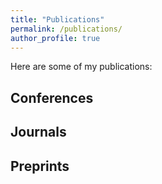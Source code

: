 ```yaml
---
title: "Publications"
permalink: /publications/
author_profile: true
---
```


Here are some of my publications:

## Conferences

## Journals

## Preprints